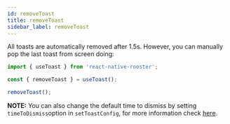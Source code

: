 ```yaml
---
id: removeToast
title: removeToast
sidebar_label: removeToast
---
```


All toasts are automatically removed after 1.5s. However, you can manually pop the last toast from screen doing:

```jsx
import { useToast } from 'react-native-rooster';

const { removeToast } = useToast();

removeToast();
```

**NOTE:** You can also change the default time to dismiss by setting `timeToDismiss`option in `setToastConfig`, for more information check [here](setToastConfig#timetodismiss).